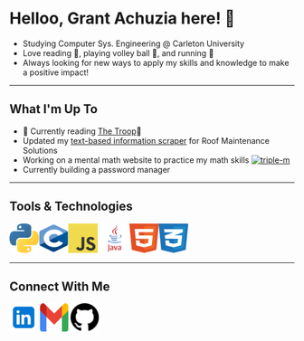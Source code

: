# Helloo, Grant Achuzia here! 👋
- Studying Computer Sys. Engineering @ Carleton University 
- Love reading 📘, playing volley ball 🏐, and  running 👟
- Always looking for new ways to apply my skills and knowledge to make a positive impact! 


---

## What I'm Up To

- 📖 Currently reading [The Troop](https://en.wikipedia.org/wiki/The_Troop_(book))📖 
- Updated my [text-based information scraper](https://github.com/GAchuzia/info-grabber) for Roof Maintenance Solutions  
- Working on a mental math website to practice my math skills
[![triple-m](https://svg.bookmark.style/api?url=https://github.com/GAchuzia/triple-m&mode=dark&style=horizontal)](https://github.com/GAchuzia/triple-m)
- Currently building a password manager

---
## Tools & Technologies <br>

<img height="52" width="52" src="media/python.svg"/><img height="52" width="52" src="media/c.svg"/><img height="52" width="52" src="media/javascript.svg"/> <img height="52" width="52" src="media/java.svg"/><img height="52" width="52" src="media/html5.svg"/><img height="52" width="52" src="media/css3.svg"/>

---

## Connect With Me 

[<img src="media\linkedin icon.svg" width="50" height="50">](https://www.linkedin.com/in/grant-achuzia-8259251b8/)
[<img src="media\Gmail icon.svg" width="50" height="50">](mailto:achuziaduby@gmail.com)
[<img src="media\github icon.svg" width="50" height="50">](https://github.com/GAchuzia)

<!---
GAchuzia/GAchuzia is a ✨ special ✨ repository because its `README.md` (this file) appears on your GitHub profile.
You can click the Preview link to take a look at your changes.
--->
